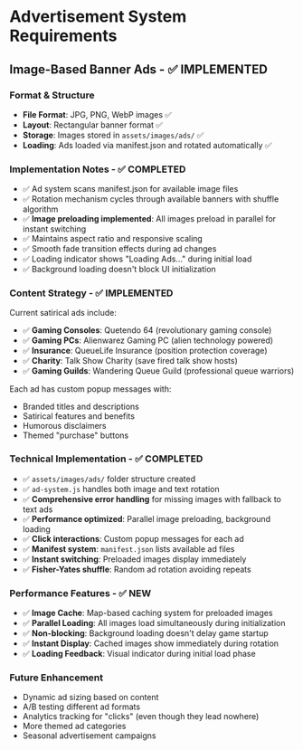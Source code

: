 # Advertisement System Requirements

## Image-Based Banner Ads - ✅ IMPLEMENTED

### Format & Structure
- **File Format**: JPG, PNG, WebP images ✅
- **Layout**: Rectangular banner format ✅
- **Storage**: Images stored in `assets/images/ads/` ✅
- **Loading**: Ads loaded via manifest.json and rotated automatically ✅

### Implementation Notes - ✅ COMPLETED
- ✅ Ad system scans manifest.json for available image files
- ✅ Rotation mechanism cycles through available banners with shuffle algorithm
- ✅ **Image preloading implemented**: All images preload in parallel for instant switching
- ✅ Maintains aspect ratio and responsive scaling
- ✅ Smooth fade transition effects during ad changes
- ✅ Loading indicator shows "Loading Ads..." during initial load
- ✅ Background loading doesn't block UI initialization

### Content Strategy - ✅ IMPLEMENTED
Current satirical ads include:
- ✅ **Gaming Consoles**: Quetendo 64 (revolutionary gaming console)
- ✅ **Gaming PCs**: Alienwarez Gaming PC (alien technology powered)
- ✅ **Insurance**: QueueLife Insurance (position protection coverage)
- ✅ **Charity**: Talk Show Charity (save fired talk show hosts)
- ✅ **Gaming Guilds**: Wandering Queue Guild (professional queue warriors)

Each ad has custom popup messages with:
- Branded titles and descriptions
- Satirical features and benefits
- Humorous disclaimers
- Themed "purchase" buttons

### Technical Implementation - ✅ COMPLETED
- ✅ `assets/images/ads/` folder structure created
- ✅ `ad-system.js` handles both image and text rotation
- ✅ **Comprehensive error handling** for missing images with fallback to text ads
- ✅ **Performance optimized**: Parallel image preloading, background loading
- ✅ **Click interactions**: Custom popup messages for each ad
- ✅ **Manifest system**: `manifest.json` lists available ad files
- ✅ **Instant switching**: Preloaded images display immediately
- ✅ **Fisher-Yates shuffle**: Random ad rotation avoiding repeats

### Performance Features - ✅ NEW
- ✅ **Image Cache**: Map-based caching system for preloaded images
- ✅ **Parallel Loading**: All images load simultaneously during initialization
- ✅ **Non-blocking**: Background loading doesn't delay game startup
- ✅ **Instant Display**: Cached images show immediately during rotation
- ✅ **Loading Feedback**: Visual indicator during initial load phase

### Future Enhancement
- Dynamic ad sizing based on content
- A/B testing different ad formats
- Analytics tracking for "clicks" (even though they lead nowhere)
- More themed ad categories
- Seasonal advertisement campaigns